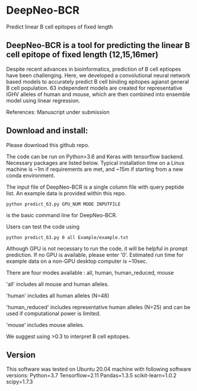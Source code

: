 # DeepNeo-BCR
Predict linear B cell epitopes of fixed length

## DeepNeo-BCR is a tool for predicting the linear B cell epitope of fixed length (12,15,16mer)

Despite recent advances in bioinformatics, prediction of B cell eptiopes have been challenging. Here, we developed a convolutional neural network based models to accurately predict B cell binding epitopes agianst general B cell population. 63 independent models are created for representative IGHV alleles of human and mouse, which are then combined into ensemble model using linear regression.

References: Manuscript under submission


## Download and install:

Please download this github repo.

The code can be run on Python>3.6 and Keras with tensorflow backend.
Necessary packages are listed below.
Typical installation time on a Linux machine is ~1m if requirements are met, and ~15m if starting from a new conda environment.


The input file of DeepNeo-BCR is a single column file with query peptide list.
An example data is provided within this repo.

```
python predict_63.py GPU_NUM MODE INPUTFILE
```
is the basic command line for DeepNeo-BCR.

Users can test the code using

```
python predict_63.py 0 all Example/example.txt
```

Although GPU is not necessary to run the code, it will be helpful in prompt prediction.
If no GPU is available, please enter '0'.
Estimated run time for example data on a non-GPU desktop computer is ~10sec.

There are four modes available : all, human, human_reduced, mouse

'all' includes all mouse and human alleles.

'human' includes all human alleles (N=48)

'human_reduced' includes representative human alleles (N=25) and can be used if computational power is limited.

'mouse' includes mouse alleles.

We suggest using >0.3 to interpret B cell epitopes.

## Version
This software was tested on Ubuntu 20.04 machine with following software versions:
Python=3.7
Tensorflow=2.11
Pandas=1.3.5
scikit-learn=1.0.2
scipy=1.7.3
